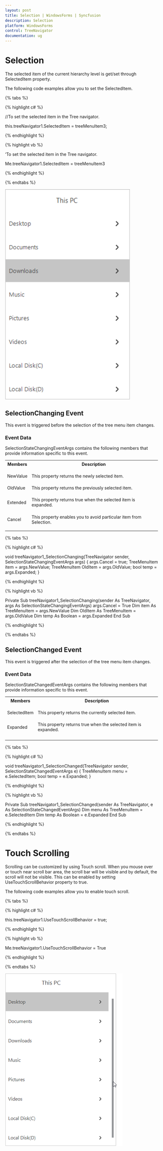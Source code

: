 ```yaml
---
layout: post
title: Selection | WindowsForms | Syncfusion
description: Selection
platform: WindowsForms
control: TreeNavigator 
documentation: ug
---
```


# Selection

The selected item of the current hierarchy level is get/set through SelectedItem property.

The following code examples allow you to set the SelectedItem.

{% tabs %}

{% highlight c# %}

//To set the selected item in the Tree navigator.

this.treeNavigator1.SelectedItem = treeMenuItem3;

{% endhighlight %}

{% highlight vb %}

‘To set the selected item in the Tree navigator.

Me.treeNavigator1.SelectedItem = treeMenuItem3

{% endhighlight %}

{% endtabs %}


![](Concept-and-Features_images/SelectedItem.png)

## SelectionChanging Event
This event is triggered before the selection of the tree menu item changes.

### Event Data

SelectionStateChangingEventArgs contains the following members that provide information specific to this event.          

<table>
<tr>
<th>
Members<br/><br/></th><th>
Description<br/><br/></th></tr>
<tr>
<td>
NewValue<br/><br/></td><td>
This property returns the newly selected item.<br/><br/></td></tr>
<tr>
<td>
OldValue<br/><br/></td><td>
This property returns the previously selected item.<br/><br/></td></tr>
<tr>
<td>
Extended<br/><br/></td><td>
This property returns true when the selected item is expanded.<br/><br/></td></tr>
<tr>
<td>
Cancel<br/><br/></td><td>
This property enables you to avoid particular item from Selection.<br/><br/></td></tr>
</table>

{% tabs %}

{% highlight c# %}

void treeNavigator1_SelectionChanging(TreeNavigator sender, SelectionStateChangingEventArgs args)
   {
       args.Cancel = true;
       TreeMenuItem item = args.NewValue;
        TreeMenuItem OldItem = args.OldValue;
       bool temp = args.Expanded;
   }

{% endhighlight %}

{% highlight vb %}

Private Sub treeNavigator1_SelectionChanging(sender As TreeNavigator, args As SelectionStateChangingEventArgs)
        args.Cancel = True
        Dim item As TreeMenuItem = args.NewValue
        Dim OldItem As TreeMenuItem = args.OldValue
        Dim temp As Boolean = args.Expanded
End Sub

{% endhighlight %}


{% endtabs %}

## SelectionChanged Event
This event is triggered after the selection of the tree menu item changes.

###  Event Data
SelectionStateChangedEventArgs contains the following members that provide information specific to this event.

<table>
<tr>
<th>
Members<br/><br/></th><th>
Description<br/><br/></th></tr>
<tr>
<td>
SelectedItem<br/><br/></td><td>
This property returns the currently selected item.<br/><br/></td></tr>
<tr>
<td>
Expanded<br/><br/></td><td>
This property returns true when the selected item is expanded.<br/><br/></td></tr>
<tr>
<td>
</table>

{% tabs %}

{% highlight c# %}

void treeNavigator1_SelectionChanged(TreeNavigator sender, SelectionStateChangedEventArgs e)
    {
        TreeMenuItem menu = e.SelectedItem;
        bool temp = e.Expanded;
    }


{% endhighlight %}

{% highlight vb %}

Private Sub treeNavigator1_SelectionChanged(sender As TreeNavigator, e As SelectionStateChangedEventArgs)
   Dim menu As TreeMenuItem = e.SelectedItem
   Dim temp As Boolean = e.Expanded
End Sub

{% endhighlight %}

{% endtabs %}

# Touch Scrolling
Scrolling can be customized by using Touch scroll. When you mouse over or touch near scroll bar area, the scroll bar will be visible and by default, the scroll will not be visible. This can be enabled by setting UseTouchScrollBehavior property to true.

The following code examples allow you to enable touch scroll.

{% tabs %}

{% highlight c# %}

this.treeNavigator1.UseTouchScrollBehavior = true;

{% endhighlight %}

{% highlight vb %}

Me.treeNavigator1.UseTouchScrollBehavior = True

{% endhighlight %}

{% endtabs %}


![](Concept-and-Features_images/UseScroll1.png)

